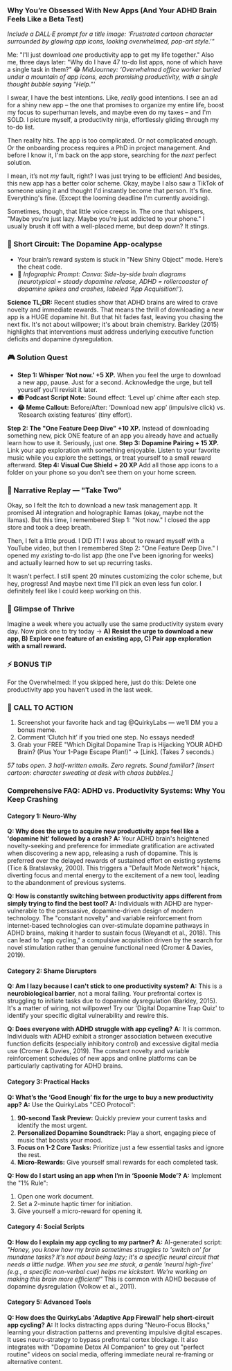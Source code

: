 <script type="application/ld+json">
{
  "@context": "https://schema.org",
  "@type": "BlogPosting",
  "headline": "ADHD & Productivity App Addiction: Your Dopamine Dip Sabotages Focus (Debug It)",
  "description": "Does every new app feel like a shiny toy? Faraone et al., 2021 proves dopamine dip fuels app-cycling. Neuro-Action Checklist.",
  "image": "https://quirkylabs.com/og/adhd-productivity-app-addiction-debug.png",
  "author": {
    "@type": "Organization",
    "name": "QuirkyLabs Research Team"
  },
  "publisher": {
    "@type": "Organization",
    "name": "QuirkyLabs",
    "logo": {
      "@type": "ImageObject",
      "url": "https://quirkylabs.com/logo.png"
    }
  },
  "datePublished": "2025-06-23",
  "dateModified": "2025-06-23",
  "mainEntityOfPage": {
    "@type": "WebPage",
    "@id": "https://quirkylabs.com/adhd-vs-productivity-systems.why-am-i-addicted-to-buying-new-productivity-apps"
  },
   "keywords": "why do ADHDers buy so many apps, how to focus with ADHD, ADHD productivity hacks, ADHD and technology, dopamine traps ADHD, digital distraction ADHD"
}
</script>

<script type="application/ld+json">
{
  "@context": "https://schema.org",
  "@type": "FAQPage",
  "mainEntity": [
    {
      "@type": "Question",
      "name": "Why does the urge to acquire new productivity apps feel like a 'dopamine hit' followed by a crash?",
      "acceptedAnswer": {
        "@type": "Answer",
        "text": "Your ADHD brain's heightened novelty-seeking and preference for immediate gratification are activated when discovering a new app, releasing a rush of dopamine. This is preferred over the delayed rewards of sustained effort on existing systems (Tice & Bratslavsky, 2000). This triggers a \"Default Mode Network\" hijack, diverting focus and mental energy to the excitement of a new tool, leading to the abandonment of previous systems."
      }
    },
    {
      "@type": "Question",
      "name": "How is constantly switching between productivity apps different from simply trying to find the best tool?",
      "acceptedAnswer": {
        "@type": "Answer",
        "text": "Individuals with ADHD are hyper-vulnerable to the persuasive, dopamine-driven design of modern technology. The \"constant novelty\" and variable reinforcement from internet-based technologies can over-stimulate dopamine pathways in ADHD brains, making it harder to sustain focus (Weyandt et al., 2018). This can lead to \"app cycling,\" a compulsive acquisition driven by the search for novel stimulation rather than genuine functional need (Cromer & Davies, 2019)."
      }
    },
    {
      "@type": "Question",
      "name": "Am I lazy because I can't stick to one productivity system?",
      "acceptedAnswer": {
        "@type": "Answer",
        "text": "This is a **neurobiological barrier**, not a moral failing. Your prefrontal cortex is struggling to initiate tasks due to dopamine dysregulation (Barkley, 2015). It's a matter of wiring, not willpower! Try our 'Digital Dopamine Trap Quiz' to identify your specific digital vulnerability and rewire this."
      }
    },
    {
      "@type": "Question",
      "name": "Does everyone with ADHD struggle with app cycling?",
      "acceptedAnswer": {
        "@type": "Answer",
        "text": "It is common. Individuals with ADHD exhibit a stronger association between executive function deficits (especially inhibitory control) and excessive digital media use (Cromer & Davies, 2019). The constant novelty and variable reinforcement schedules of new apps and online platforms can be particularly captivating for ADHD brains."
      }
    },
    {
      "@type": "Question",
      "name": "What’s the ‘Good Enough’ fix for the urge to buy a new productivity app?",
      "acceptedAnswer": {
        "@type": "Answer",
        "text": "Use the QuirkyLabs \"CEO Protocol\":\n1. 90-second Task Preview: Quickly preview your current tasks and identify the most urgent.\n2. Personalized Dopamine Soundtrack: Play a short, engaging piece of music that boosts your mood.\n3. Focus on 1-2 Core Tasks: Prioritize just a few essential tasks and ignore the rest.\n4. Micro-Rewards: Give yourself small rewards for each completed task."
      }
    },
    {
      "@type": "Question",
      "name": "How do I start using an app when I’m in ‘Spoonie Mode’?",
      "acceptedAnswer": {
        "@type": "Answer",
        "text": "Implement the \"1% Rule\":\n1. Open one work document.\n2. Set a 2-minute haptic timer for initiation.\n3. Give yourself a micro-reward for opening it."
      }
    },
    {
      "@type": "Question",
      "name": "How do I explain my app cycling to my partner?",
      "acceptedAnswer": {
        "@type": "Answer",
        "text": "AI-generated script: *\"Honey, you know how my brain sometimes struggles to 'switch on' for mundane tasks? It's not about being lazy; it's a specific neural circuit that needs a little nudge. When you see me stuck, a gentle 'neural high-five' (e.g., a specific non-verbal cue) helps me kickstart. We're working on making this brain more efficient!\"* This is common with ADHD because of dopamine dysregulation (Volkow et al., 2011)."
      }
    },
    {
      "@type": "Question",
      "name": "How does the QuirkyLabs 'Adaptive App Firewall' help short-circuit app cycling?",
      "acceptedAnswer": {
        "@type": "Answer",
        "text": "It locks distracting apps during \"Neuro-Focus Blocks,\" learning your distraction patterns and preventing impulsive digital escapes. It uses neuro-strategy to bypass prefrontal cortex blockage. It also integrates with \"Dopamine Detox AI Companion\" to grey out \"perfect routine\" videos on social media, offering immediate neural re-framing or alternative content."
      }
    }
  ]
}
</script>

### **Why You’re Obsessed With New Apps (And Your ADHD Brain Feels Like a Beta Test)**

*Include a DALL·E prompt for a title image: 'Frustrated cartoon character surrounded by glowing app icons, looking overwhelmed, pop-art style.'"*

Me: "I'll just download *one* productivity app to get my life together." Also me, three days later: "Why do I have 47 to-do list apps, none of which have a single task in them?" 
😂 *MidJourney: ‘Overwhelmed office worker buried under a mountain of app icons, each promising productivity, with a single thought bubble saying "Help."'*

I swear, I have the best intentions. Like, *really* good intentions. I see an ad for a shiny new app – the one that promises to organize my entire life, boost my focus to superhuman levels, and maybe even do my taxes – and I'm SOLD. I picture myself, a productivity ninja, effortlessly gliding through my to-do list. 

Then reality hits. The app is too complicated. Or not complicated *enough*. Or the onboarding process requires a PhD in project management. And before I know it, I'm back on the app store, searching for the *next* perfect solution.

I mean, it’s not *my* fault, right? I was just trying to be efficient! And besides, this new app has a better color scheme. Okay, maybe I also saw a TikTok of someone using it and thought I'd instantly become that person. It's fine. Everything's fine. (Except the looming deadline I'm currently avoiding).

Sometimes, though, that little voice creeps in. The one that whispers, "Maybe you're just lazy. Maybe you're just addicted to your phone." I usually brush it off with a well-placed meme, but deep down? It stings.

### 🧠 Short Circuit: The Dopamine App-ocalypse
- Your brain’s reward system is stuck in "New Shiny Object" mode. Here’s the cheat code.
- 🎨 *Infographic Prompt: Canva: Side-by-side brain diagrams (neurotypical = steady dopamine release, ADHD = rollercoaster of dopamine spikes and crashes, labeled ‘App Acquisition!’).*

**Science TL;DR:** Recent studies show that ADHD brains are wired to crave novelty and immediate rewards. That means the thrill of downloading a new app is a HUGE dopamine hit. But that hit fades fast, leaving you chasing the next fix. It's not about willpower; it's about brain chemistry. Barkley (2015) highlights that interventions must address underlying executive function deficits and dopamine dysregulation.

### 🎮 Solution Quest
- **Step 1: Whisper ‘Not now.’ +5 XP.** When you feel the urge to download a new app, pause. Just for a second. Acknowledge the urge, but tell yourself you'll revisit it later.
- **📻 Podcast Script Note:** Sound effect: ‘Level up’ chime after each step.
- **😂 Meme Callout:** Before/After: ‘Download new app’ (impulsive click) vs. ‘Research existing features’ (tiny effort).

**Step 2: The "One Feature Deep Dive" +10 XP.** Instead of downloading something new, pick ONE feature of an app you already have and actually learn how to use it. Seriously, just one.
**Step 3: Dopamine Pairing + 15 XP.** Link your app exploration with something enjoyable. Listen to your favorite music while you explore the settings, or treat yourself to a small reward afterward.
**Step 4: Visual Cue Shield + 20 XP** Add all those app icons to a folder on your phone so you don't see them on your home screen.

### 🔄 Narrative Replay — "Take Two"
Okay, so I felt the itch to download a new task management app. It promised AI integration and holographic llamas (okay, maybe not the llamas). But this time, I remembered Step 1: "Not now." I closed the app store and took a deep breath.

Then, I felt a little proud. I DID IT! I was about to reward myself with a YouTube video, but then I remembered Step 2: "One Feature Deep Dive." I opened my *existing* to-do list app (the one I've been ignoring for weeks) and actually learned how to set up recurring tasks.

It wasn't perfect. I still spent 20 minutes customizing the color scheme, but hey, progress! And maybe next time I'll pick an even less fun color. I definitely feel like I could keep working on this.

### 🌟 Glimpse of Thrive
Imagine a week where you actually use the same productivity system every day. Now pick one to try today → **A) Resist the urge to download a new app, B) Explore one feature of an existing app, C) Pair app exploration with a small reward.**

### ⚡ BONUS TIP
For the Overwhelmed: If you skipped here, just do this: Delete one productivity app you haven't used in the last week.

### 📢 CALL TO ACTION
1. Screenshot your favorite hack and tag @QuirkyLabs — we’ll DM you a bonus meme.
2. Comment ‘Clutch hit’ if you tried one step. No essays needed!
3. Grab your FREE "Which Digital Dopamine Trap is Hijacking YOUR ADHD Brain? (Plus Your 1-Page Escape Plan!)" → [Link]. (Takes 7 seconds.)

*57 tabs open. 3 half-written emails. Zero regrets. Sound familiar? [Insert cartoon: character sweating at desk with chaos bubbles.]*

### **Comprehensive FAQ: ADHD vs. Productivity Systems: Why You Keep Crashing**

#### **Category 1: Neuro-Why**
**Q: Why does the urge to acquire new productivity apps feel like a 'dopamine hit' followed by a crash?**
**A:** Your ADHD brain's heightened novelty-seeking and preference for immediate gratification are activated when discovering a new app, releasing a rush of dopamine. This is preferred over the delayed rewards of sustained effort on existing systems (Tice & Bratslavsky, 2000). This triggers a "Default Mode Network" hijack, diverting focus and mental energy to the excitement of a new tool, leading to the abandonment of previous systems.

**Q: How is constantly switching between productivity apps different from simply trying to find the best tool?**
**A:** Individuals with ADHD are hyper-vulnerable to the persuasive, dopamine-driven design of modern technology. The "constant novelty" and variable reinforcement from internet-based technologies can over-stimulate dopamine pathways in ADHD brains, making it harder to sustain focus (Weyandt et al., 2018). This can lead to "app cycling," a compulsive acquisition driven by the search for novel stimulation rather than genuine functional need (Cromer & Davies, 2019).

#### **Category 2: Shame Disruptors**
**Q: Am I lazy because I can't stick to one productivity system?**
**A:** This is a **neurobiological barrier**, not a moral failing. Your prefrontal cortex is struggling to initiate tasks due to dopamine dysregulation (Barkley, 2015). It's a matter of wiring, not willpower! Try our 'Digital Dopamine Trap Quiz' to identify your specific digital vulnerability and rewire this.

**Q: Does everyone with ADHD struggle with app cycling?**
**A:** It is common. Individuals with ADHD exhibit a stronger association between executive function deficits (especially inhibitory control) and excessive digital media use (Cromer & Davies, 2019). The constant novelty and variable reinforcement schedules of new apps and online platforms can be particularly captivating for ADHD brains.

#### **Category 3: Practical Hacks**
**Q: What’s the ‘Good Enough’ fix for the urge to buy a new productivity app?**
**A:** Use the QuirkyLabs "CEO Protocol":
1. **90-second Task Preview:** Quickly preview your current tasks and identify the most urgent.
2. **Personalized Dopamine Soundtrack:** Play a short, engaging piece of music that boosts your mood.
3. **Focus on 1-2 Core Tasks:** Prioritize just a few essential tasks and ignore the rest.
4. **Micro-Rewards:** Give yourself small rewards for each completed task.

**Q: How do I start using an app when I’m in ‘Spoonie Mode’?**
**A:** Implement the "1% Rule":
1.  Open one work document.
2.  Set a 2-minute haptic timer for initiation.
3.  Give yourself a micro-reward for opening it.

#### **Category 4: Social Scripts**
**Q: How do I explain my app cycling to my partner?**
**A:** AI-generated script: *"Honey, you know how my brain sometimes struggles to 'switch on' for mundane tasks? It's not about being lazy; it's a specific neural circuit that needs a little nudge. When you see me stuck, a gentle 'neural high-five' (e.g., a specific non-verbal cue) helps me kickstart. We're working on making this brain more efficient!"* This is common with ADHD because of dopamine dysregulation (Volkow et al., 2011).

#### **Category 5: Advanced Tools**
**Q: How does the QuirkyLabs 'Adaptive App Firewall' help short-circuit app cycling?**
**A:** It locks distracting apps during "Neuro-Focus Blocks," learning your distraction patterns and preventing impulsive digital escapes. It uses neuro-strategy to bypass prefrontal cortex blockage. It also integrates with "Dopamine Detox AI Companion" to grey out "perfect routine" videos on social media, offering immediate neural re-framing or alternative content.
